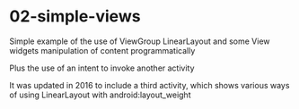 # 02-simple-views

Simple example of the use of ViewGroup LinearLayout 
and some  View widgets
manipulation of content programmatically

Plus the use of an  intent to invoke another activity

It was updated in 2016 to include a third activity, which shows various ways of using LinearLayout with android:layout_weight


